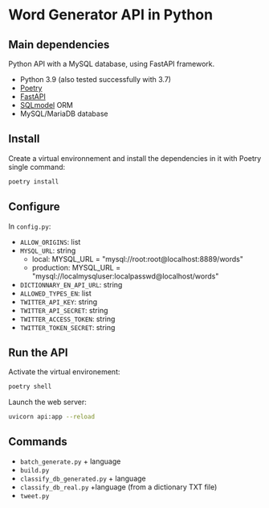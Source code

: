 # Word Generator API in Python


## Main dependencies

Python API with a MySQL database, using FastAPI framework.

- Python 3.9 (also tested successfully with 3.7)
- [Poetry](https://python-poetry.org/)
- [FastAPI](https://fastapi.tiangolo.com/)
- [SQLmodel](https://sqlmodel.tiangolo.com/) ORM
- MySQL/MariaDB database

## Install

Create a virtual environnement and install the dependencies in it with Poetry single command:
```sh
poetry install
```

## Configure

In `config.py`:

- `ALLOW_ORIGINS`: list
- `MYSQL_URL`: string
    - local: MYSQL_URL = "mysql://root:root@localhost:8889/words"
    - production: MYSQL_URL = "mysql://localmysqluser:localpasswd@localhost/words"
- `DICTIONNARY_EN_API_URL`: string
- `ALLOWED_TYPES_EN`: list
- `TWITTER_API_KEY`: string
- `TWITTER_API_SECRET`: string
- `TWITTER_ACCESS_TOKEN`: string
- `TWITTER_TOKEN_SECRET`: string


## Run the API

Activate the virtual environement:
```sh
poetry shell
```

Launch the web server:
```sh
uvicorn api:app --reload
```


## Commands

  - `batch_generate.py` + language
  - `build.py`
  - `classify_db_generated.py` + language
  - `classify_db_real.py` +language (from a dictionary TXT file)
  - `tweet.py`
